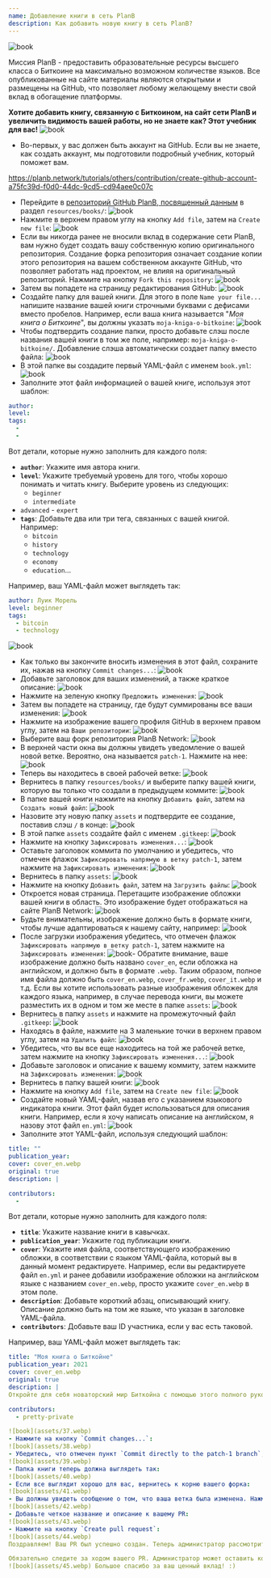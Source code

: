 ```yaml
---
name: Добавление книги в сеть PlanB
description: Как добавить новую книгу в сеть PlanB?
---
```

![book](assets/cover.webp)

Миссия PlanB - предоставить образовательные ресурсы высшего класса о Биткоине на максимально возможном количестве языков. Все опубликованные на сайте материалы являются открытыми и размещены на GitHub, что позволяет любому желающему внести свой вклад в обогащение платформы.

**Хотите добавить книгу, связанную с Биткоином, на сайт сети PlanB и увеличить видимость вашей работы, но не знаете как? Этот учебник для вас!**
![book](assets/01.webp)
- Во-первых, у вас должен быть аккаунт на GitHub. Если вы не знаете, как создать аккаунт, мы подготовили подробный учебник, который поможет вам.

https://planb.network/tutorials/others/contribution/create-github-account-a75fc39d-f0d0-44dc-9cd5-cd94aee0c07c


- Перейдите в [репозиторий GitHub PlanB, посвященный данным](https://github.com/PlanB-Network/bitcoin-educational-content/tree/dev/resources/books) в раздел `resources/books/`:
![book](assets/02.webp)
- Нажмите в верхнем правом углу на кнопку `Add file`, затем на `Create new file`:
![book](assets/03.webp)
- Если вы никогда ранее не вносили вклад в содержание сети PlanB, вам нужно будет создать вашу собственную копию оригинального репозитория. Создание форка репозитория означает создание копии этого репозитория на вашем собственном аккаунте GitHub, что позволяет работать над проектом, не влияя на оригинальный репозиторий. Нажмите на кнопку `Fork this repository`:
![book](assets/04.webp)
- Затем вы попадете на страницу редактирования GitHub:
![book](assets/05.webp)
- Создайте папку для вашей книги. Для этого в поле `Name your file...` напишите название вашей книги строчными буквами с дефисами вместо пробелов. Например, если ваша книга называется "*Моя книга о Биткоине*", вы должны указать `moja-kniga-o-bitkoinе`:
![book](assets/06.webp)
- Чтобы подтвердить создание папки, просто добавьте слэш после названия вашей книги в том же поле, например: `moja-kniga-o-bitkoinе/`. Добавление слэша автоматически создает папку вместо файла:
![book](assets/07.webp)
- В этой папке вы создадите первый YAML-файл с именем `book.yml`:
![book](assets/08.webp)
- Заполните этот файл информацией о вашей книге, используя этот шаблон:

```yaml
author: 
level: 
tags:
  - 
  - 
```

Вот детали, которые нужно заполнить для каждого поля:
- **`author`**: Укажите имя автора книги.
- **`level`**: Укажите требуемый уровень для того, чтобы хорошо понимать и читать книгу. Выберите уровень из следующих:
	- `beginner`
	- `intermediate`
- `advanced` - `expert`
- **`tags`**: Добавьте два или три тега, связанных с вашей книгой. Например:
    - `bitcoin`
    - `history`
    - `technology`
    - `economy`
    - `education`...

Например, ваш YAML-файл может выглядеть так:

```yaml
author: Луик Морель
level: beginner
tags:
  - bitcoin
  - technology
```

![book](assets/09.webp)
- Как только вы закончите вносить изменения в этот файл, сохраните их, нажав на кнопку `Commit changes...`:
![book](assets/10.webp)
- Добавьте заголовок для ваших изменений, а также краткое описание: ![book](assets/11.webp)
- Нажмите на зеленую кнопку `Предложить изменения`:
![book](assets/12.webp)
- Затем вы попадете на страницу, где будут суммированы все ваши изменения:
![book](assets/13.webp)
- Нажмите на изображение вашего профиля GitHub в верхнем правом углу, затем на `Ваши репозитории`:
![book](assets/14.webp)
- Выберите ваш форк репозитория PlanB Network:
![book](assets/15.webp)
- В верхней части окна вы должны увидеть уведомление о вашей новой ветке. Вероятно, она называется `patch-1`. Нажмите на нее:
![book](assets/16.webp)
- Теперь вы находитесь в своей рабочей ветке:
![book](assets/17.webp)
- Вернитесь в папку `resources/books/` и выберите папку вашей книги, которую вы только что создали в предыдущем коммите:
![book](assets/18.webp)
- В папке вашей книги нажмите на кнопку `Добавить файл`, затем на `Создать новый файл`:
![book](assets/19.webp)
- Назовите эту новую папку `assets` и подтвердите ее создание, поставив слэш `/` в конце:
![book](assets/20.webp)
- В этой папке `assets` создайте файл с именем `.gitkeep`:
![book](assets/21.webp)
- Нажмите на кнопку `Зафиксировать изменения...`:
![book](assets/22.webp)
- Оставьте заголовок коммита по умолчанию и убедитесь, что отмечен флажок `Зафиксировать напрямую в ветку patch-1`, затем нажмите на `Зафиксировать изменения`:
![book](assets/23.webp)
- Вернитесь в папку `assets`:
![book](assets/24.webp)
- Нажмите на кнопку `Добавить файл`, затем на `Загрузить файлы`:
![book](assets/25.webp)
- Откроется новая страница. Перетащите изображение обложки вашей книги в область. Это изображение будет отображаться на сайте PlanB Network:
![book](assets/26.webp)
- Будьте внимательны, изображение должно быть в формате книги, чтобы лучше адаптироваться к нашему сайту, например:
![book](assets/27.webp)
- После загрузки изображения убедитесь, что отмечен флажок `Зафиксировать напрямую в ветку patch-1`, затем нажмите на `Зафиксировать изменения`:
![book](assets/28.webp)- Обратите внимание, ваше изображение должно быть названо `cover_en`, если обложка на английском, и должно быть в формате `.webp`. Таким образом, полное имя файла должно быть `cover_en.webp`, `cover_fr.webp`, `cover_it.webp` и т.д. Если вы хотите использовать разные изображения обложек для каждого языка, например, в случае перевода книги, вы можете разместить их в одном и том же месте в папке `assets`:
![book](assets/29.webp)
- Вернитесь в папку `assets` и нажмите на промежуточный файл `.gitkeep`:
![book](assets/30.webp)
- Находясь в файле, нажмите на 3 маленькие точки в верхнем правом углу, затем на `Удалить файл`:
![book](assets/31.webp)
- Убедитесь, что вы все еще находитесь на той же рабочей ветке, затем нажмите на кнопку `Зафиксировать изменения...`:
![book](assets/32.webp)
- Добавьте заголовок и описание к вашему коммиту, затем нажмите на `Зафиксировать изменения`:
![book](assets/33.webp)
- Вернитесь в папку вашей книги: ![book](assets/34.webp)
- Нажмите на кнопку `Add file`, затем на `Create new file`:
![book](assets/35.webp)
- Создайте новый YAML-файл, назвав его с указанием языкового индикатора книги. Этот файл будет использоваться для описания книги. Например, если я хочу написать описание на английском, я назову этот файл `en.yml`:
![book](assets/36.webp)
- Заполните этот YAML-файл, используя следующий шаблон:
```yaml
title: ""
publication_year: 
cover: cover_en.webp
original: true
description: |

contributors:
  - 
```

Вот детали, которые нужно заполнить для каждого поля:
- **`title`**: Укажите название книги в кавычках.
- **`publication_year`**: Укажите год публикации книги.
- **`cover`**: Укажите имя файла, соответствующего изображению обложки, в соответствии с языком YAML-файла, который вы в данный момент редактируете. Например, если вы редактируете файл `en.yml` и ранее добавили изображение обложки на английском языке с названием `cover_en.webp`, просто укажите `cover_en.webp` в этом поле.
- **`description`**: Добавьте короткий абзац, описывающий книгу. Описание должно быть на том же языке, что указан в заголовке YAML-файла.
- **`contributors`**: Добавьте ваш ID участника, если у вас есть таковой.

Например, ваш YAML-файл может выглядеть так:

```yaml
title: "Моя книга о Биткойне"
publication_year: 2021
cover: cover_en.webp
original: true
description: |
Откройте для себя новаторский мир Биткойна с помощью этого полного руководства, предназначенного для начинающих. Моя книга о Биткойне развеивает сложности Биткойна, предоставляя ясное и краткое введение в то, как работает протокол. От его революционной технологии до потенциального влияния на глобальную экономику, эта книга предлагает ценные идеи и практические знания. Идеально подходит для тех, кто новичок в Биткойне, она охватывает основы, советы по безопасности и будущее цифровых финансов. Погрузитесь в будущее денег и уверенно освойте знания для навигации в цифровую эпоху.

contributors:
  - pretty-private

![book](assets/37.webp)
- Нажмите на кнопку `Commit changes...`:
![book](assets/38.webp)
- Убедитесь, что отмечен пункт `Commit directly to the patch-1 branch`, добавьте заголовок, затем нажмите на `Commit changes`:
![book](assets/39.webp)
- Папка книги теперь должна выглядеть так:
![book](assets/40.webp)
- Если все выглядит хорошо для вас, вернитесь к корню вашего форка:
![book](assets/41.webp)
- Вы должны увидеть сообщение о том, что ваша ветка была изменена. Нажмите на кнопку `Compare & pull request`:
![book](assets/42.webp)
- Добавьте четкое название и описание к вашему PR:
![book](assets/43.webp)
- Нажмите на кнопку `Create pull request`:
![book](assets/44.webp)
Поздравляем! Ваш PR был успешно создан. Теперь администратор рассмотрит его и, если все в порядке, объединит с основным репозиторием сети PlanB. Вы должны увидеть вашу книгу на сайте через несколько дней.

Обязательно следите за ходом вашего PR. Администратор может оставить комментарий с просьбой предоставить дополнительную информацию. Пока ваш PR не будет подтвержден, вы можете просматривать его во вкладке `Pull requests` на GitHub-репозитории сети PlanB.
![book](assets/45.webp) Большое спасибо за ваш ценный вклад! :)
